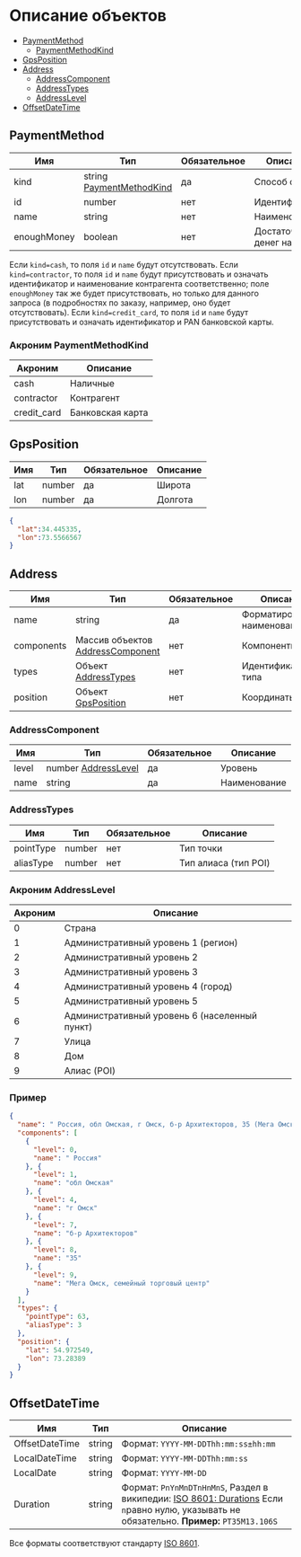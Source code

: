 # Описание объектов

* [PaymentMethod](#PaymentMethod-fields)
  * [PaymentMethodKind](#PaymentMethodKind-enum)
* [GpsPosition](#GpsPosition-fields)
* [Address](#Address-fields)
  * [AddressComponent](#AddressComponent-fields)
  * [AddressTypes](#AddressTypes-fields)
  * [AddressLevel](#AddressLevel-enum)
* [OffsetDateTime](#OffsetDateTime-item)

<a name="PaymentMethod-fields"></a>
## PaymentMethod

Имя | Тип | Обязательное | Описание
--- | --- | --- | ---
kind | string [PaymentMethodKind](#PaymentMethodKind-enum) | да | Способ оплаты
id | number | нет | Идентификатор
name | string | нет | Наименование
enoughMoney | boolean | нет | Достаточно ли денег на счету

Если `kind=cash`, то поля `id` и `name` будут отсутствовать.
Если `kind=contractor`, то поля `id` и `name` будут присутствовать и означать идентификатор и наименование контрагента соответственно; поле `enoughMoney` так же будет присутствовать, но только для данного запроса (в подробностях по заказу, например, оно будет отсутствовать).
Если `kind=credit_card`, то поля `id` и `name` будут присутствовать и означать идентификатор и PAN банковской карты.

<a name="PaymentMethodKind-enum"></a>
### Акроним PaymentMethodKind

Акроним | Описание
--- | ---
cash | Наличные
contractor | Контрагент
credit_card | Банковская карта


<a name="GpsPosition-fields"></a>
## GpsPosition

Имя | Тип | Обязательное | Описание
--- | --- | --- | ---
lat | number | да | Широта
lon | number | да | Долгота

```json
{
  "lat":34.445335,
  "lon":73.5566567
}
```

<a name="Address-fields"></a>
## Address

Имя | Тип | Обязательное | Описание
--- | --- | --- | ---
name | string | да | Форматированное наименование
components | Массив объектов [AddressComponent](#AddressComponent-fields) | нет | Компоненты
types | Объект [AddressTypes](#AddressTypes-fields) | нет | Идентификатор типа
position | Объект [GpsPosition](#GpsPosition-fields) | нет | Координаты

<a name="AddressComponent-fields"></a>
### AddressComponent

Имя | Тип | Обязательное | Описание
--- | --- | --- | ---
level | number [AddressLevel](#AddressLevel-enum) | да | Уровень
name | string | да | Наименование

<a name="AddressTypes-fields"></a>
### AddressTypes

Имя | Тип | Обязательное | Описание
--- | --- | --- | ---
pointType | number | нет | Тип точки
aliasType | number | нет | Тип алиаса (тип POI)

<a name="AddressLevel-enum"></a>
### Акроним AddressLevel

Акроним | Описание
--- | ---
0 | Страна
1 | Административный уровень 1 (регион)
2 | Административный уровень 2
3 | Административный уровень 3
4 | Административный уровень 4 (город)
5 | Административный уровень 5
6 | Административный уровень 6 (населенный пункт)
7 | Улица
8 | Дом
9 | Алиас (POI)

### Пример

```json
{
  "name": " Россия, обл Омская, г Омск, б-р Архитекторов, 35 (Мега Омск, семейный торговый центр)",
  "components": [
    {
      "level": 0,
      "name": " Россия"
    }, {
      "level": 1,
      "name": "обл Омская"
    }, {
      "level": 4,
      "name": "г Омск"
    }, {
      "level": 7,
      "name": "б-р Архитекторов"
    }, {
      "level": 8,
      "name": "35"
    }, {
      "level": 9,
      "name": "Мега Омск, семейный торговый центр"
    }
  ],
  "types": {
    "pointType": 63,
    "aliasType": 3
  },
  "position": {
    "lat": 54.972549,
    "lon": 73.28389
  }
}
```

<a name="OffsetDateTime-item"></a>
## OffsetDateTime

Имя | Тип | Описание
---- | --- | --------
OffsetDateTime | string | Формат: `YYYY-MM-DDThh:mm:ss±hh:mm`
LocalDateTime | string | Формат: `YYYY-MM-DDThh:mm:ss`
LocalDate | string | Формат: `YYYY-MM-DD`
Duration | string | Формат: `PnYnMnDTnHnMnS`, Раздел в википедии: [ISO 8601: Durations](https://en.wikipedia.org/wiki/ISO_8601#Durations) Если `n`равно нулю, указывать не обязательно. **Пример:** `PT35M13.106S`


Все форматы соответствуют стандарту [ISO 8601](https://ru.wikipedia.org/wiki/ISO_8601).
